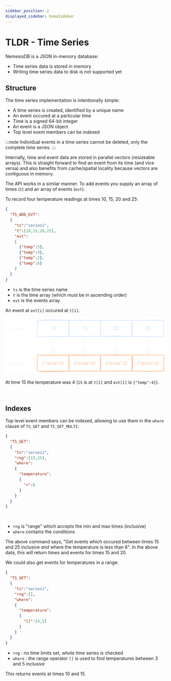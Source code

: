 ```yaml
---
sidebar_position: 2
displayed_sidebar: homeSidebar
---
```


# TLDR - Time Series

NemesisDB is a JSON in-memory database:

- Time series data is stored in memory
- Writing time series data to disk is not supported yet


## Structure
The time series implementation is intentionally simple:

- A time series is created, identified by a unique name
- An event occured at a particular time
- Time is a signed 64-bit integer
- An event is a JSON object
- Top level event members can be indexed

:::note
Individual events in a time series cannot be deleted, only the complete time series. 
:::

Internally, time and event data are stored in parallel vectors (resizeable arrays). This is straight forward to find an event from its time (and vice versa) and also benefits from cache/spatial locality because vectors are contiguous in memory.

The API works in a similar manner. To add events you supply an array of times (`t`) and an array of events (`evt`). 

To record four temperature readings at times 10, 15, 20 and 25:

```json
{
  "TS_ADD_EVT":
  {
    "ts":"series1",
    "t":[10,15,20,25],
    "evt":
    [
      {"temp":5},
      {"temp":4},
      {"temp":2},
      {"temp":6}
    ]
  }
}
```

- `ts` is the time series name
- `t` is the time array (which must be in ascending order)
- `evt` is the events array

An event at `evt[i]` occured at `t[i]`.

![time series structure](img/tldr-ts-parallel.svg)

At time 15 the temperature was 4 (`15` is at `t[1]` and `evt[1]` is `{"temp":4}`).

<br/>

## Indexes
Top level event members can be indexed, allowing to use them in the `where` clause of `TS_GET` and `TS_GET_MULTI`:

```json
{
  "TS_GET":
  {
    "ts":"series1",
    "rng":[15,25],
    "where":
    {
      "temperature":
      {
        "<":6
      }
    }
  }
}
```

<br/>

- `rng` is "range" which accepts the min and max times (inclusive)
- `where` contains the conditions

The above command says, "Get events which occured between times 15 and 25 inclusive _and_ where the temperature is less than 6". In the above data, this will return times and events for times 15 and 20.

We could also get events for temperatures in a range:

```json
{
  "TS_GET":
  {
    "ts":"series1",
    "rng":[],
    "where":
    {
      "temperature":
      {
        "[]":[4,5]
      }
    }
  }
}
```

- `rng` : no time limits set, whole time series is checked
- `where` : the range operator `[]` is used to find temperatures between 3 and 5 inclusive

This returns events at times 10 and 15.